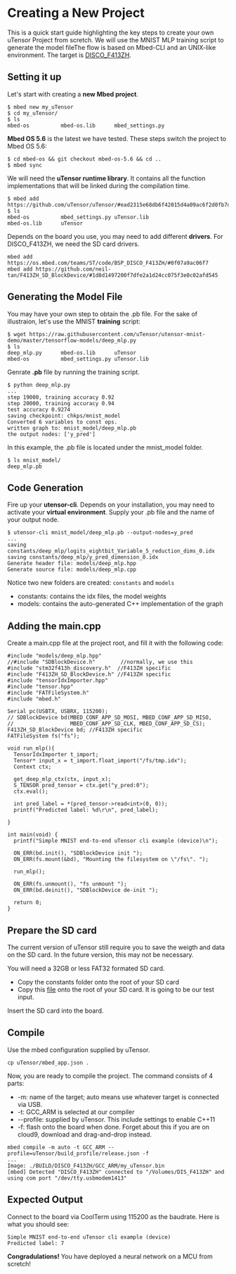 # Creating a New Project
This is a quick start guide highlighting the key steps to create your own uTensor Project from scretch. We will use the MNIST MLP training script to generate the model fileThe flow is based on Mbed-CLI and an UNIX-like environment. The target is [DISCO_F413ZH](https://os.mbed.com/platforms/ST-Discovery-F413H/).

## Setting it up
Let's start with creating a **new Mbed project**.
```
$ mbed new my_uTensor
$ cd my_uTensor/
$ ls
mbed-os          mbed-os.lib      mbed_settings.py
```
**Mbed OS 5.6** is the latest we have tested. These steps switch the project to Mbed OS 5.6:
```
$ cd mbed-os && git checkout mbed-os-5.6 && cd ..
$ mbed sync
```
We will need the **uTensor runtime library**. It contains all the function implementations that will be linked during the compilation time.
```
$ mbed add https://github.com/uTensor/uTensor/#ead2315e68db6f42015d4a09ac6f2d0fb7d4cc74
$ ls
mbed-os          mbed_settings.py uTensor.lib
mbed-os.lib      uTensor
```
Depends on the board you use, you may need to add different **drivers**. For DISCO_F413ZH, we need the SD card drivers.
```
mbed add https://os.mbed.com/teams/ST/code/BSP_DISCO_F413ZH/#0f07a9ac06f7
mbed add https://github.com/neil-tan/F413ZH_SD_BlockDevice/#1d8d1497200f7dfe2a1d24cc075f3e0c02afd545
```
## Generating the Model File
You may have your own step to obtain the .pb file. For the sake of illustraion, let's use the MNIST **training** script:
```
$ wget https://raw.githubusercontent.com/uTensor/utensor-mnist-demo/master/tensorflow-models/deep_mlp.py
$ ls
deep_mlp.py      mbed-os.lib      uTensor
mbed-os          mbed_settings.py uTensor.lib
```
Genrate **.pb** file by running the training script.
```
$ python deep_mlp.py
...
step 19000, training accuracy 0.92
step 20000, training accuracy 0.94
test accuracy 0.9274
saving checkpoint: chkps/mnist_model
Converted 6 variables to const ops.
written graph to: mnist_model/deep_mlp.pb
the output nodes: ['y_pred']
```
In this example, the .pb file is located under the mnist_model folder.
```
$ ls mnist_model/
deep_mlp.pb
```

## Code Generation
Fire up your **utensor-cli**. Depends on your installation, you may need to activate your **virtual environment**. Supply your .pb file and the name of your output node.
```
$ utensor-cli mnist_model/deep_mlp.pb --output-nodes=y_pred
...
saving constants/deep_mlp/logits_eightbit_Variable_5_reduction_dims_0.idx
saving constants/deep_mlp/y_pred_dimension_0.idx
Generate header file: models/deep_mlp.hpp
Generate source file: models/deep_mlp.cpp
```
Notice two new folders are created: `constants` and `models`
- constants: contains the idx files, the model weights
- models: contains the auto-generated C++ implementation of the graph

## Adding the main.cpp
Create a main.cpp file at the project root, and fill it with the following code:
```
#include "models/deep_mlp.hpp"
//#include "SDBlockDevice.h"        //normally, we use this
#include "stm32f413h_discovery.h"  //F413ZH specific
#include "F413ZH_SD_BlockDevice.h" //F413ZH specific
#include "tensorIdxImporter.hpp"
#include "tensor.hpp"
#include "FATFileSystem.h"
#include "mbed.h"

Serial pc(USBTX, USBRX, 115200);
// SDBlockDevice bd(MBED_CONF_APP_SD_MOSI, MBED_CONF_APP_SD_MISO,
//                  MBED_CONF_APP_SD_CLK, MBED_CONF_APP_SD_CS);
F413ZH_SD_BlockDevice bd; //F413ZH specific
FATFileSystem fs("fs");

void run_mlp(){
  TensorIdxImporter t_import;
  Tensor* input_x = t_import.float_import("/fs/tmp.idx");
  Context ctx;

  get_deep_mlp_ctx(ctx, input_x);
  S_TENSOR pred_tensor = ctx.get("y_pred:0");
  ctx.eval();

  int pred_label = *(pred_tensor->read<int>(0, 0));
  printf("Predicted label: %d\r\n", pred_label);

}

int main(void) {
  printf("Simple MNIST end-to-end uTensor cli example (device)\n");
  
  ON_ERR(bd.init(), "SDBlockDevice init ");
  ON_ERR(fs.mount(&bd), "Mounting the filesystem on \"/fs\". ");

  run_mlp();
  
  ON_ERR(fs.unmount(), "fs unmount ");
  ON_ERR(bd.deinit(), "SDBlockDevice de-init ");

  return 0;
}
```
## Prepare the SD card
The current version of uTensor still require you to save the weigth and data on the SD card. In the future version, this may not be necessary.

You will need a 32GB or less FAT32 formated SD card.

- Copy the constants folder onto the root of your SD card
- Copy this [file](https://github.com/uTensor/utensor-helloworld/blob/master/sdcard/tmp.idx) onto the root of your SD card. It is going to be our test input.

Insert the SD card into the board.

## Compile
Use the mbed configuration supplied by uTensor.
```
cp uTensor/mbed_app.json .
```

Now, you are ready to compile the project. The command consists of 4 parts:
- -m: name of the target; auto means use whatever target is connected via USB.
- -t: GCC_ARM is selected at our compiler
- --profile: supplied by uTensor. This include settings to enable C++11
- -f: flash onto the board when done. Forget about this if you are on cloud9, download and drag-and-drop instead.


```
mbed compile -m auto -t GCC_ARM --profile=uTensor/build_profile/release.json -f
...
Image: ./BUILD/DISCO_F413ZH/GCC_ARM/my_uTensor.bin
[mbed] Detected "DISCO_F413ZH" connected to "/Volumes/DIS_F413ZH" and using com port "/dev/tty.usbmodem1413"
```

## Expected Output
Connect to the board via CoolTerm using 115200 as the baudrate. Here is what you should see:
```
Simple MNIST end-to-end uTensor cli example (device)
Predicted label: 7
```
**Congradulations!** You have deployed a neural network on a MCU from scretch!
